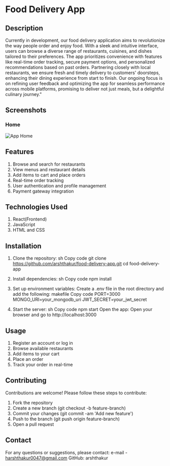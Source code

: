 # Food Delivery App

## Description

Currently in development, our food delivery application aims to revolutionize the way people order and enjoy food. With a sleek and intuitive interface, users can browse a diverse range of restaurants, cuisines, and dishes tailored to their preferences. The app prioritizes convenience with features like real-time order tracking, secure payment options, and personalized recommendations based on past orders. Partnering closely with local restaurants, we ensure fresh and timely delivery to customers' doorsteps, enhancing their dining experience from start to finish. Our ongoing focus is on refining user feedback and optimizing the app for seamless performance across mobile platforms, promising to deliver not just meals, but a delightful culinary journey."

## Screenshots

### Home

![App Home](<src/assets/Screenshots/Screenshot(45).png>)

## Features

1. Browse and search for restaurants
2. View menus and restaurant details
3. Add items to cart and place orders
4. Real-time order tracking
5. User authentication and profile management
6. Payment gateway integration

## Technologies Used

1. React(Frontend)
2. JavaScript
3. HTML and CSS

## Installation

1. Clone the repository:
   sh
   Copy code
   git clone https://github.com/arshthakur/food-delivery-app.git
   cd food-delivery-app

2. Install dependencies:
   sh
   Copy code
   npm install

3. Set up environment variables:
   Create a .env file in the root directory and add the following:
   makefile
   Copy code
   PORT=3000
   MONGO_URI=your_mongodb_uri
   JWT_SECRET=your_jwt_secret

4. Start the server:
   sh
   Copy code
   npm start
   Open the app:
   Open your browser and go to http://localhost:3000

## Usage

1. Register an account or log in
2. Browse available restaurants
3. Add items to your cart
4. Place an order
5. Track your order in real-time

## Contributing

Contributions are welcome! Please follow these steps to contribute:

1. Fork the repository
2. Create a new branch (git checkout -b feature-branch)
3. Commit your changes (git commit -am 'Add new feature')
4. Push to the branch (git push origin feature-branch)
5. Open a pull request

## Contact

For any questions or suggestions, please contact:
e-mail - harshthakur0047@gmail.com
GitHub: arshthakur
